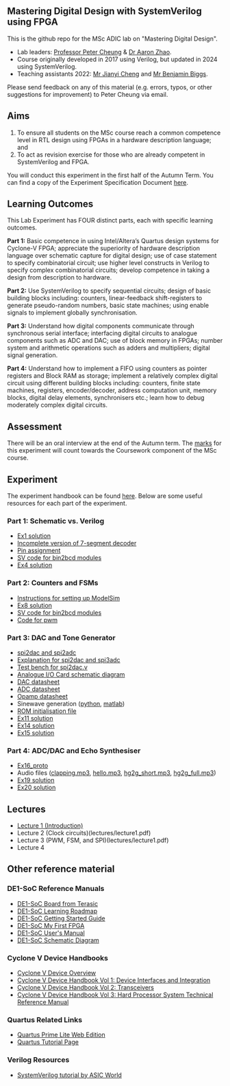 ## Mastering Digital Design with SystemVerilog using FPGA

This is the github repo for the MSc ADIC lab on "Mastering Digital Design".

* Lab leaders: [Professor Peter Cheung](https://www.imperial.ac.uk/people/p.cheung) & [Dr Aaron Zhao](https://profiles.imperial.ac.uk/a.zhao).
* Course originally developed in 2017 using Verilog, but updated in 2024 using SystemVerilog.
* Teaching assistants 2022: [Mr Jianyi Cheng](https://jianyicheng.github.io/) and [Mr Benjamin Biggs](https://www.linkedin.com/in/ben-biggs/).

Please send feedback on any of this material (e.g. errors, typos, or other suggestions for improvement) to Peter Cheung via email. 

## Aims

1. To ensure all students on the MSc course reach a common competence level in RTL design using FPGAs in a hardware description language; and
2. To act as revision exercise for those who are already competent in SystemVerilog and FPGA.

You will conduct this experiment in the first half of the Autumn Term. You can find a copy of the Experiment Specification Document [here](experiment/specification.pdf).

## Learning Outcomes

This Lab Experiment has FOUR distinct parts, each with specific learning outcomes.

**Part 1:** Basic competence in using Intel/Altera’s Quartus design systems for Cyclone-V FPGA; appreciate the superiority of hardware description language over schematic capture for digital design; use of case statement to specify combinatorial circuit; use higher level constructs in Verilog to specify complex combinatorial circuits; develop competence in taking a design from description to hardware.

**Part 2:** Use SystemVerilog to specify sequential circuits; design of basic building blocks including: counters, linear-feedback shift-registers to generate pseudo-random numbers, basic state machines; using enable signals to implement globally synchronisation.

**Part 3:** Understand how digital components communicate through synchronous serial interface; interfacing digital circuits to analogue components such as ADC and DAC; use of block memory in FPGAs; number system and arithmetic operations such as adders and multipliers; digital signal generation.

**Part 4:** Understand how to implement a FIFO using counters as pointer registers and Block RAM as storage; implement a relatively complex digital circuit using different building blocks including: counters, finite state machines, registers, encoder/decoder, address computation unit, memory blocks, digital delay elements, synchronisers etc.; learn how to debug moderately complex digital circuits.

## Assessment

There will be an oral interview at the end of the Autumn term. The [marks](experiment/marksheet.pdf) for this experiment will count towards the Coursework component of the MSc course.

## Experiment

The experiment handbook can be found [here](experiment/handbook.pdf). Below are some useful resources for each part of the experiment.

### Part 1: Schematic vs. Verilog

* [Ex1 solution](design_files/ex1sol.sof.zip)
* [Incomplete version of 7-segment decoder](design_files/My7seg_incomplete.bdf.zip)
* [Pin assignment](design_files/pin_assignment.txt)
* [SV code for bin2bcd modules](design_files/bin2bcd_corrected.zip)
* [Ex4 solution](design_files/ex4sol.sof.zip)

### Part 2: Counters and FSMs

* [Instructions for setting up ModelSim](reference_material/Modelsim_setup.pdf)
* [Ex8 solution](design_files/ex8sol.sof.zip)
* [SV code for bin2bcd modules](design_files/bin2bcd_corrected.zip)
* [Code for pwm](design_files/pwm.v.zip)

### Part 3: DAC and Tone Generator

* [spi2dac and spi2adc](design_files/spi2dac_adc_v3.zip)
* [Explanation for spi2dac and spi3adc](reference_material/spi2dac_adc_explanation.pdf)
* [Test bench for spi2dac.v](design_files/tb_spi2dac.do.zip)
* [Analogue I/O Card schematic diagram](reference_material/DE1-SOC_Addon_Card.pdf)
* [DAC datasheet](reference_material/MCP49x1.pdf)
* [ADC datasheet](reference_material/MCP3002.pdf)
* [Opamp datasheet](reference_material/MCP604.pdf)
* Sinewave generation ([python](design_files/sinegen.py.zip), [matlab](design_files/sinegen.m.zip))
* [ROM initialisation file](design_files/rom_data.mif.zip)
* [Ex11 solution](design_files/ex11sol.sof.zip)
* [Ex14 solution](design_files/ex14sol.sof.zip)
* [Ex15 solution](design_files/ex15sol.sof.zip)

### Part 4: ADC/DAC and Echo Synthesiser

* [Ex16_proto](design_files/ex16_proto.zip)
* Audio files ([clapping.mp3](audio_files/clapping.mp3), [hello.mp3](audio_files/hello.mp3), [hg2g_short.mp3](audio_files/h2g2_short.mp3), [hg2g_full.mp3](audio_files/h2g2_full.mp3))
* [Ex19 solution](design_files/ex19sol.sof.zip)
* [Ex20 solution](design_files/ex20sol.sof.zip)

## Lectures

* [Lecture 1 (Introduction)](lectures/lecture1.pdf)
* Lecture 2 (Clock circuits)(lectures/lecture1.pdf)
* Lecture 3 (PWM, FSM, and SPI)(lectures/lecture1.pdf)
* Lecture 4

## Other reference material

### DE1-SoC Reference Manuals

* [DE1-SoC Board from Terasic](http://www.terasic.com.tw/cgi-bin/page/archive.pl?Language=English&No=836)
* [DE1-SoC Learning Roadmap](reference_material/learning_roadmap.pdf)
* [DE1-SoC Getting Started Guide](reference_material/DE1-SoC_Getting_Started_Guide.pdf)
* [DE1-SoC My First FPGA](reference_material/My_First_Fpga.pdf)
* [DE1-SoC User's Manual](reference_material/DE1-SoC_User_manual.pdf)
* [DE1-SoC Schematic Diagram](reference_material/DE1-SoC_schematic.pdf)

### Cyclone V Device Handbooks

* [Cyclone V Device Overview](reference_material/Cyclone_V_Overview.pdf)
* [Cyclone V Device Handbook Vol 1: Device Interfaces and Integration](reference_material/C5_handbook_v1.pdf)
* [Cyclone V Device Handbook Vol 2: Transceivers](reference_material/C5_handbook_v2.pdf)
* [Cyclone V Device Handbook Vol 3: Hard Processor System Technical Reference Manual](reference_material/C5_handbook_v3.pdf)

### Quartus Related Links

* [Quartus Prime Lite Web Edition](http://dl.altera.com/?edition=lite)
* [Quartus Tutorial Page](https://www.altera.com/support/literature/lit-tutorials.html)

### Verilog Resources

* [SystemVerilog tutorial by ASIC World](https://www.asic-world.com/systemverilog/tutorial.html)
